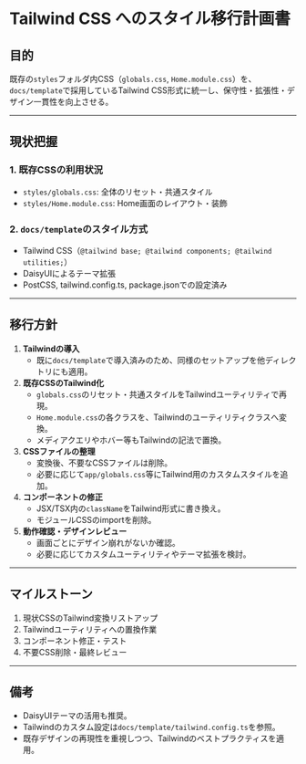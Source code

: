 # Tailwind CSS へのスタイル移行計画書

## 目的
既存の`styles`フォルダ内CSS（`globals.css`, `Home.module.css`）を、`docs/template`で採用しているTailwind CSS形式に統一し、保守性・拡張性・デザイン一貫性を向上させる。

---

## 現状把握
### 1. 既存CSSの利用状況
- `styles/globals.css`: 全体のリセット・共通スタイル
- `styles/Home.module.css`: Home画面のレイアウト・装飾

### 2. `docs/template`のスタイル方式
- Tailwind CSS（`@tailwind base; @tailwind components; @tailwind utilities;`）
- DaisyUIによるテーマ拡張
- PostCSS, tailwind.config.ts, package.jsonでの設定済み

---

## 移行方針
1. **Tailwindの導入**
   - 既に`docs/template`で導入済みのため、同様のセットアップを他ディレクトリにも適用。
2. **既存CSSのTailwind化**
   - `globals.css`のリセット・共通スタイルをTailwindユーティリティで再現。
   - `Home.module.css`の各クラスを、Tailwindのユーティリティクラスへ変換。
   - メディアクエリやホバー等もTailwindの記法で置換。
3. **CSSファイルの整理**
   - 変換後、不要なCSSファイルは削除。
   - 必要に応じて`app/globals.css`等にTailwind用のカスタムスタイルを追加。
4. **コンポーネントの修正**
   - JSX/TSX内の`className`をTailwind形式に書き換え。
   - モジュールCSSのimportを削除。
5. **動作確認・デザインレビュー**
   - 画面ごとにデザイン崩れがないか確認。
   - 必要に応じてカスタムユーティリティやテーマ拡張を検討。

---

## マイルストーン
1. 現状CSSのTailwind変換リストアップ
2. Tailwindユーティリティへの置換作業
3. コンポーネント修正・テスト
4. 不要CSS削除・最終レビュー

---

## 備考
- DaisyUIテーマの活用も推奨。
- Tailwindのカスタム設定は`docs/template/tailwind.config.ts`を参照。
- 既存デザインの再現性を重視しつつ、Tailwindのベストプラクティスを適用。 